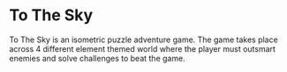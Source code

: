 # To The Sky

To The Sky is an isometric puzzle adventure game. The game takes place across 4 different element themed world where the player must outsmart enemies and solve challenges to beat the game.
 
